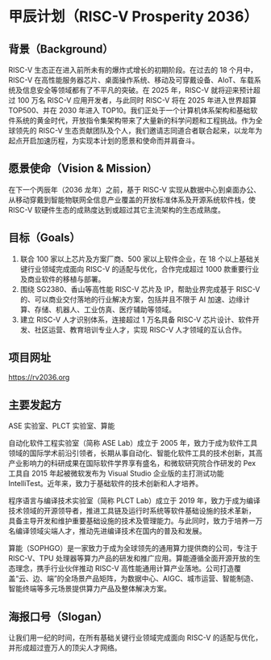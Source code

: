 # 甲辰计划（RISC-V Prosperity 2036）

## 背景（Background）

RISC-V 生态正在进入前所未有的爆炸式增长的初期阶段。在过去的 18 个月中，RISC-V 在高性能服务器芯片、桌面操作系统、移动及可穿戴设备、AIoT、车载系统及信息安全等领域都有了不平凡的突破。在 2025 年，RISC-V 就将迎来预计超过 100 万名 RISC-V 应用开发者，与此同时 RISC-V 将在 2025 年进入世界超算 TOP500、并在 2030 年进入 TOP10。我们正处于一个计算机体系架构和基础软件系统的黄金时代，开放指令集架构带来了大量新的科学问题和工程挑战。作为全球领先的 RISC-V 生态贡献团队及个人，我们邀请志同道合者联合起来，以龙年为起点开启加速历程，为实现本计划的愿景和使命而并肩奋斗。

## 愿景使命（Vision & Mission）

在下一个丙辰年（2036 龙年）之前，基于 RISC-V 实现从数据中心到桌面办公、从移动穿戴到智能物联网全信息产业覆盖的开放标准体系及开源系统软件栈，使 RISC-V 软硬件生态的成熟度达到或超过其它主流架构的生态成熟度。

## 目标（Goals）

1. 联合 100 家以上芯片及方案厂商、500 家以上软件企业，在 18 个以上基础关键行业领域完成面向 RISC-V 的适配与优化，合作完成超过 1000 款重要行业及商业软件的移植与部署。
2. 围绕 SG2380、香山等高性能 RISC-V 芯片及 IP，帮助业界完成基于 RISC-V 的、可以商业交付落地的行业解决方案，包括并且不限于 AI 加速、边缘计算、存储、机器人、工业仿真、医疗辅助等领域。
3. 建立 RISC-V 人才识别体系，连接超过 1 万名具备 RISC-V 芯片设计、软件开发、社区运营、教育培训专业人才，实现 RISC-V 人才领域的互认合作。

## 项目网址

https://rv2036.org

## 主要发起方

ASE 实验室、PLCT 实验室、算能

自动化软件工程实验室（简称 ASE Lab）成立于 2005 年，致力于成为软件工具领域的国际学术前沿引领者，长期从事自动化、智能化软件工具的技术创新，其高产业影响力的科研成果在国际软件学界享有盛名，和微软研究院合作研发的 Pex 工具自 2015 年起被微软发布为 Visual Studio 企业版的主打测试功能 IntelliTest。近年来，致力于基础软件的技术创新和人才培养。

程序语言与编译技术实验室（简称 PLCT Lab）成立于 2019 年，致力于成为编译技术领域的开源领导者，推进工具链及运行时系统等软件基础设施的技术革新， 具备主导开发和维护重要基础设施的技术及管理能力。与此同时，致力于培养一万名编译领域尖端人才，推动先进编译技术在国内的普及和发展。

算能（SOPHGO）是一家致力于成为全球领先的通用算力提供商的公司，专注于 RISC-V、TPU 处理器等算力产品的研发和推广应用。算能遵循全面开源开放的生态理念，携手行业伙伴推动 RISC-V 高性能通用计算产业落地。公司打造覆盖“云、边、端”的全场景产品矩阵，为数据中心、AIGC、城市运营、智能制造、智能终端等多元场景提供算力产品及整体解决方案。

## 海报口号（Slogan）
让我们用一纪的时间，在所有基础关键行业领域完成面向 RISC-V 的适配与优化，并形成超过壹万人的顶尖人才网络。
